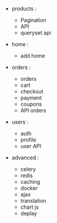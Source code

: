 - products :
      
    - Pagination  
    - API
    - queryset api

- home :
    - add home

- orders :
    - orders
    - cart
    - checkout
    - payment
    - coupons
    - API orders

- users :
    - auth
    - profile
    - user API

- advanced :
    - celery
    - redis
    - caching
    - docker
    - ajax
    - translation
    - chart js
    - deplay
    

